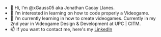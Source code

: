 - 👋 Hi, I’m @xGauss05 aka Jonathan Cacay Llanes.
- 👀 I’m interested in learning on how to code properly a Videogame.
- 🌱 I’m currently learning in how to create videogames. Currently in my 2nd year in Videogame Design & Development at UPC | CITM.
- 📫 If you want to contact me, here's my [LinkedIn](https://www.linkedin.com/in/jonathan-cacay-llanes-15982716b)

<!---
xGauss05/xGauss05 is a ✨ special ✨ repository because its `README.md` (this file) appears on your GitHub profile.
You can click the Preview link to take a look at your changes.
--->
